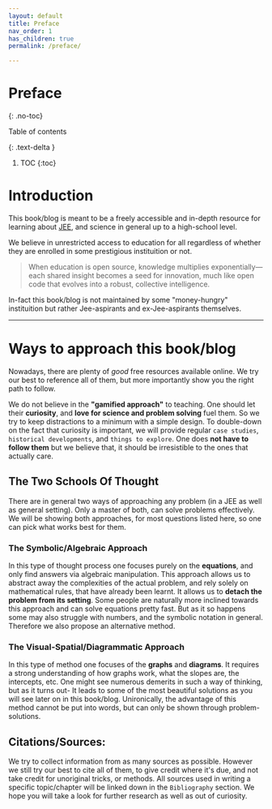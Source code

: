 ```yaml
---
layout: default
title: Preface
nav_order: 1
has_children: true
permalink: /preface/

---
```


# Preface
{: .no-toc}

Table of contents

{: .text-delta }
1. TOC
{:toc}

# Introduction

This book/blog is meant to be a freely accessible and in-depth resource for learning about [JEE](https://en.wikipedia.org/wiki/Joint_Entrance_Examination), and science in general up to a high-school level.

We believe in unrestricted access to education for all regardless of whether they are enrolled in some prestigious instituition or not.


> When education is open source, knowledge multiplies exponentially—each shared insight becomes a seed for innovation, much like open code that evolves into a robust, collective intelligence.

In-fact this book/blog is not maintained by some "money-hungry" instituition but rather Jee-aspirants and ex-Jee-aspirants themselves.



---
# Ways to approach this book/blog

Nowadays, there are plenty of _good_ free resources available online.
We try our best to reference all of them, but more importantly show you the right path to follow.

We do not believe in the **"gamified approach"** to teaching. One should let their **curiosity**, and **love for science and problem solving** fuel them. So we try to keep distractions to a minimum with a simple design.
To double-down on the fact that curiosity is important, we will provide regular `case studies`, `historical developments`, and `things to explore`. One does **not have to follow them** but we believe that, it should be irresistible to the ones that actually care.


## The Two Schools Of Thought
There are in general two ways of approaching any problem (in a JEE as well as general setting).
Only a master of both, can solve problems effectively. We will be showing both approaches, for most questions listed here, so one can pick what works best for them.


### The Symbolic/Algebraic Approach
In this type of thought process one focuses purely on the **equations**, and only find answers via algebraic manipulation.
This approach allows us to abstract away the complexities of the actual problem, and rely solely on mathematical rules, that have already been learnt. It allows us to **detach the problem from its setting**.
Some people are naturally more inclined towards this approach and can solve equations pretty fast. But as it so happens some may also struggle with numbers, and the symbolic notation in general. Therefore we also propose an alternative method.

### The Visual-Spatial/Diagrammatic Approach
In this type of method one focuses of the **graphs** and **diagrams**. It requires a strong understanding of how graphs work, what the slopes are, the intercepts, etc. One might see numerous demerits in such a way of thinking, but as it turns out- It leads to some of the most beautiful solutions as you will see later on in this book/blog. Unironically, the advantage of this method cannot be put into words, but can only be shown through problem-solutions.


## Citations/Sources:
We try to collect information from as many sources as possible. However we still try our best to cite all of them, to give credit where it's due, and not take credit for unoriginal tricks, or methods.
All sources used in writing a specific topic/chapter will be linked down in the `Bibliography` section. We hope you will take a look for further research as well as out of curiosity.
